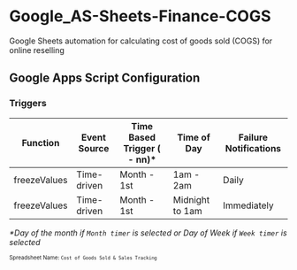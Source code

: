# Google_AS-Sheets-Finance-COGS
Google Sheets automation for calculating cost of goods sold (COGS) for online reselling

## Google Apps Script Configuration

### Triggers

| Function | Event Source | Time Based Trigger ( - nn)* | Time of Day | Failure Notifications |
| -------- | ------------ | ------------------ | ----------- | --------------------- |
| freezeValues | Time-driven | Month - 1st | 1am - 2am | Daily |
| freezeValues | Time-driven | Month - 1st | Midnight to 1am | Immediately |

*\*Day of the month if `Month timer` is selected or Day of Week if `Week timer` is selected*

<sup><sub>Spreadsheet Name: `Cost of Goods Sold & Sales Tracking`</sup></sub>
